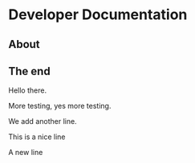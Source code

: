 # Developer Documentation

## About

## The end

Hello there.

<!--- This is a markdown comment which this extension removes. -->

More testing, yes more testing.

We add another line.

This is a nice line

A new line
